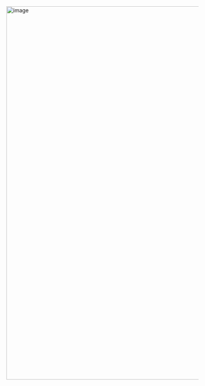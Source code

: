 <img width="1909" height="978" alt="image" src="https://github.com/user-attachments/assets/d93ed41b-26a1-4196-acc2-73106575e6a2" />
























